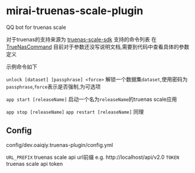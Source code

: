 # mirai-truenas-scale-plugin

QQ bot for truenas scale

对于truenas的支持来源为 [truenas-scale-sdk](https://github.com/Oaiqiy/truenas-scale-sdk)
支持的命令列表 在 [TrueNasCommand](https://github.com/Oaiqiy/truenas-scale-sdk/blob/master/src/main/java/dev/oaiqiy/truenas/scale/sdk/common/TrueNasCommand.java)
目前对于参数还没写说明文档,需要到代码中查看具体的参数定义

示例命令如下

`unlock [dataset] [passphrase] <force>` 解锁一个数据集`dataset`,使用密码为 `passphrase`,`force`表示是否强制,为可选项

`app start [releaseName]` 启动一个名为`releaseName`的truenas scale应用

`app stop [releaseName]` `app restart [releaseName]` 同理

## Config

config/dev.oaiqiy.truenas-plugin/config.yml

`URL_PREFIX` truenas scale api url前缀 e.g. http://localhost/api/v2.0
`TOKEN` truenas scale api token